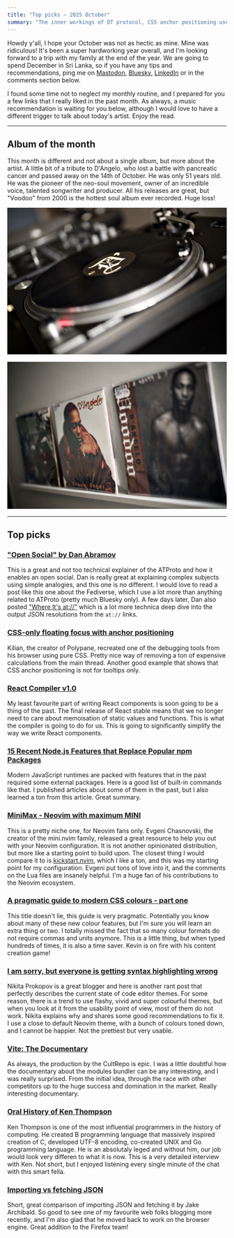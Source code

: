 ```yaml
---
title: "Top picks — 2025 October"
summary: "The inner workings of OT protocol, CSS anchor positioning use cases, big React announcements, some goodies for NeoVim fans, a documentary about Vite, an incredible interview and some more. Have fun!"
---
```


Howdy y'all, I hope your October was not as hectic as mine. Mine was ridiculous! It's been a super hardworking year overall, and I'm looking forward to a trip with my family at the end of the year. We are going to spend December in Sri Lanka, so if you have any tips and recommendations, ping me on [Mastodon](https://mastodon.social/@pawelgrzybek), [Bluesky](https://bsky.app/profile/pawelgrzybek.com), [LinkedIn](https://www.linkedin.com/in/pgrzybek/) or in the comments section below.

I found some time not to neglect my monthly routine, and I prepared for you a few links that I really liked in the past month. As always, a music recommendation is waiting for you below, although I would love to have a different trigger to talk about today's artist. Enjoy the read.

---

## Album of the month

This month is different and not about a single album, but more about the artist. A little bit of a tribute to D'Angelo, who lost a battle with pancreatic cancer and passed away on the 14th of October. He was only 51 years old. He was the pioneer of the neo-soul movement, owner of an incredible voice, talented songwriter and producer. All his releases are great, but "Voodoo" from 2000 is the hottest soul album ever recorded. Huge loss!

![Record by D'Angelo spinning on the turntable](dangelo1.jpg)

![Three albums by D'Angelo next to each other](dangelo2.jpg)

---

## Top picks

### ["Open Social" by Dan Abramov](https://overreacted.io/open-social/)

This is a great and not too technical explainer of the ATProto and how it enables an open social. Dan is really great at explaining complex subjects using simple analogies, and this one is no different. I would love to read a post like this one about the Fediverse, which I use a lot more than anything related to ATProto (pretty much Bluesky only). A few days later, Dan also posted ["Where It's at://"](https://overreacted.io/where-its-at/) which is a lot more technica deep dive into the output JSON resolutions from the `at://` links.

### [CSS-only floating focus with anchor positioning](https://polypane.app/blog/css-only-floating-focus-with-anchor-positioning/)

Kilian, the creator of Polypane, recreated one of the debugging tools from his browser using pure CSS. Pretty nice way of removing a ton of expensive calculations from the main thread. Another good example that shows that CSS anchor positioning is not for tooltips only.

### [React Compiler v1.0](https://react.dev/blog/2025/10/07/react-compiler-1)

My least favourite part of writing React components is soon going to be a thing of the past. The final release of React stable means that we no longer need to care about memoisation of static values and functions. This is what the compiler is going to do for us. This is going to significantly simplify the way we write React components.

### [15 Recent Node.js Features that Replace Popular npm Packages](https://nodesource.com/blog/nodejs-features-replacing-npm-packages)

Modern JavaScript runtimes are packed with features that in the past required some external packages. Here is a good list of built-in commands like that. I published articles about some of them in the past, but I also learned a ton from this article. Great summary.

### [MiniMax - Neovim with maximum MINI](https://nvim-mini.org/blog/2025-10-13-announce-minimax.html)

This is a pretty niche one, for Neovim fans only. Evgeni Chasnovski, the creator of the mini.nvim family, released a great resource to help you out with your Neovim configuration. It is not another opinionated distribution, but more like a starting point to build upon. The closest thing I would compare it to is [kickstart.nvim](https://github.com/nvim-lua/kickstart.nvim), which I like a ton, and this was my starting point for my configuration. Evgeni put tons of love into it, and the comments on the Lua files are insanely helpful. I'm a huge fan of his contributions to the Neovim ecosystem.

### [A pragmatic guide to modern CSS colours - part one](https://piccalil.li/blog/a-pragmatic-guide-to-modern-css-colours-part-one/)

This title doesn't lie, this guide is very pragmatic. Potentially you know about many of these new colour features, but I'm sure you will learn an extra thing or two. I totally missed the fact that so many colour formats do not require commas and units anymore. This is a little thing, but when typed hundreds of times, it is also a time saver. Kevin is on fire with his content creation game!

### [I am sorry, but everyone is getting syntax highlighting wrong](https://tonsky.me/blog/syntax-highlighting/)

Nikita Prokopov is a great blogger and here is another rant post that perfectly describes the current state of code editor themes. For some reason, there is a trend to use flashy, vivid and super colourful themes, but when you look at it from the usability point of view, most of them do not work. Nikita explains why and shares some good recommendations to fix it. I use a close to default Neovim theme, with a bunch of colours toned down, and I cannot be happier. Not the prettiest but very usable.

### [Vite: The Documentary](https://youtu.be/bmWQqAKLgT4)

As always, the production by the CultRepo is epic. I was a little doubtful how the documentary about the modules bundler can be any interesting, and I was really surprised. From the initial idea, through the race with other competitors up to the huge success and domination in the market. Really interesting documentary.

### [Oral History of Ken Thompson](https://youtu.be/OmVHkL0IWk4)

Ken Thompson is one of the most influential programmers in the history of computing. He created B programming language that massively inspired creation of C, developed UTF-8 encoding, co-created UNIX and Go programming language. He is an absolutaly leged and without him, our job would look very differen to what it is now. This is a very detailed interview with Ken. Not short, but I enjoyed listening every single minute of the chat with this smart fella.

### [Importing vs fetching JSON](https://jakearchibald.com/2025/importing-vs-fetching-json/)

Short, great comparison of importing JSON and fetching it by Jake Archibald. So good to see one of my favourite web folks blogging more recently, and I'm also glad that he moved back to work on the browser engine. Great addition to the Firefox team!
